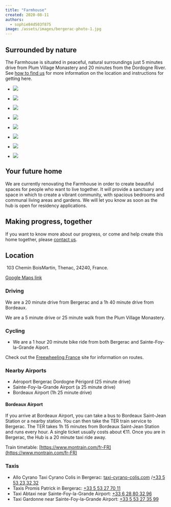 ```yaml
---
title: "Farmhouse"
created: 2020-08-11
authors: 
  - sophie84d503f875
image: /assets/images/bergerac-photo-1.jpg
---
```


## Surrounded by nature

The Farmhouse is situated in peaceful, natural surroundings just 5 minutes drive from Plum Village Monastery and 20 minutes from the Dordogne River. See [how to find us](https://lifeitself.org/how-to-find-us/) for more information on the location and instructions for getting here.

- [![](/assets/images/20190618_152631.jpg)](https://artearthtech.files.wordpress.com/2020/08/20190618_152631.jpg)
    
- [![](/assets/images/img_20200825_205219-1.jpg)](https://artearthtech.files.wordpress.com/2020/09/img_20200825_205219-1.jpg?w=580)
    
- [![](/assets/images/qodutnz.jpg)](https://artearthtech.files.wordpress.com/2020/09/qodutnz.jpg?w=580)
    
- [![](/assets/images/img_20200823_200544.jpg)](https://artearthtech.files.wordpress.com/2020/09/img_20200823_200544.jpg?w=580)
    
- [![](/assets/images/img_20200822_102408.jpg)](https://artearthtech.files.wordpress.com/2020/09/img_20200822_102408.jpg?w=580)
    
- [![](/assets/images/whatsapp-image-2020-08-19-at-14.40.11-1.jpg)](https://artearthtech.files.wordpress.com/2020/09/whatsapp-image-2020-08-19-at-14.40.11-1.jpg?w=580)
    
- [![](/assets/images/bergerac-photo-1-1-1024x768.jpg)](https://lifeitself.org/wp-content/uploads/2020/12/bergerac-photo-1-1.jpg)
    
- [![](/assets/images/115811446_1215685965443545_7392111846893456331_n1.jpg)](https://artearthtech.files.wordpress.com/2020/08/115811446_1215685965443545_7392111846893456331_n1.jpg?w=580)
    

## Your future home

We are currently renovating the Farmhouse in order to create beautiful spaces for people who want to live together. It will provide a sanctuary and space in which to create a vibrant community, with spacious bedrooms and communal living areas and gardens. We will let you know as soon as the hub is open for residency applications.

## Making progress, together

If you want to know more about our progress, or come and help create this home together, please [contact us](https://lifeitself.org/contact/).

## Location

 103 Chemin BoisMartin, Thenac, 24240, France.

[Google Maps link](https://goo.gl/maps/G5VBKxbj964xnduTA)

### Driving

We are a 20 minute drive from Bergerac and a 1h 40 minute drive from Bordeaux.

We are a 5 minute drive or 25 minute walk from the Plum Village Monastery.

### Cycling

- We are a 1 hour 20 minute bike ride from both Bergerac and Sainte-Foy-la-Grande Aiport.

Check out the [Freewheeling France](https://www.freewheelingfrance.com/where-to-go/?region=Aquitaine) site for information on routes.

### Nearby Airports

- Aéroport Bergerac Dordogne Périgord (25 minute drive)
- Sainte-Foy-la-Grande Airport (a 25 minute drive)
- Bordeaux Airport (1h 25 minute drive)

#### Bordeaux Airport

If you arrive at Bordeaux Airport, you can take a bus to Bordeaux Saint-Jean Station or a nearby station. You can then take the TER train service to Bergerac. The TER takes 1h 15 minutes from Bordeaux Saint-Jean Station and runs every hour. A single ticket usually costs about €11. Once you are in Bergerac, the Hub is a 20 minute taxi ride away.

Train timetable: [https://www.montrain.com/fr-FR](https://www.montrain.com/fr-FR)

### Taxis

- Allo Cyrano Taxi Cyrano Colis in Bergerac: [taxi-cyrano-colis.com](http://www.taxi-cyrano-colis.com/) /[+33 5 53 23 32 32](tel:+33%205%2053%2057%2037%2015)
- Taxis Promis Patrick in Bergerac: [+33 5 53 27 70 11](https://www.google.com/search?q=taxi%20bergerac%20airport&rlz=1C5CHFA_enGB716GB716&oq=taxi+bergerac+airport&aqs=chrome..69i57j0l4j69i60l3.3596j0j4&sourceid=chrome&ie=UTF-8&npsic=0&rflfq=1&rlha=0&rllag=44860310,491672,1003&tbm=lcl&rldimm=17689410602651950629&lqi=ChV0YXhpIGJlcmdlcmFjIGFpcnBvcnRaHQoEdGF4aSIVdGF4aSBiZXJnZXJhYyBhaXJwb3J0&ved=2ahUKEwi79YDl65HrAhU5RBUIHZFYB8wQvS4wAXoECAsQJA&rldoc=1&tbs=lrf:!1m4!1u2!2m2!2m1!1e1!2m1!1e2!3sIAE,lf:1,lf_ui:2&rlst=f#)
- Taxi Abtaxi near Sainte-Foy-la-Grande Airport: [+33 6 28 80 32 96](https://www.google.com/search?q=TAXI+ABTAXI%2C+73+Route+de+Bergerac%2C+24230+Lamothe-Montravel%2C+France&rlz=1C5CHFA_enGB716GB716&oq=TAXI+ABTAXI%2C+73+Route+de+Bergerac%2C+24230+Lamothe-Montravel%2C+France&aqs=chrome..69i57j69i60l3.343j0j7&sourceid=chrome&ie=UTF-8#)
- Taxi Gardonne near Sainte-Foy-la-Grande Airport: [+33 5 53 27 35 99](https://www.google.com/search?q=DANIEL+MEYNARD+-+%E2%80%94+Taxi+42%2C+Avenue+du+P%C3%A9rigord+24680+Gardonne&rlz=1C5CHFA_enGB716GB716&oq=DANIEL+MEYNARD+-+%E2%80%94+Taxi+42%2C+Avenue+du+P%C3%A9rigord+24680+Gardonne&aqs=chrome..69i57.257j0j4&sourceid=chrome&ie=UTF-8#)
